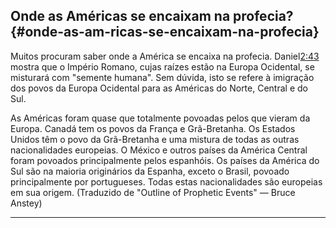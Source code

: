 ## Onde as Américas se encaixam na profecia? {#onde-as-am-ricas-se-encaixam-na-profecia}

Muitos procuram saber onde a América se encaixa na profecia. Daniel[2:43](http://bibliaonline.com.br/acf/dn/2/43) mostra que o Império Romano, cujas raízes estão na Europa Ocidental, se misturará com &quot;semente humana&quot;. Sem dúvida, isto se refere à imigração dos povos da Europa Ocidental para as Américas do Norte, Central e do Sul.

As Américas foram quase que totalmente povoadas pelos que vieram da Europa. Canadá tem os povos da França e Grã-Bretanha. Os Estados Unidos têm o povo da Grã-Bretanha e uma mistura de todas as outras nacionalidades europeias. O México e outros países da América Central foram povoados principalmente pelos espanhóis. Os países da América do Sul são na maioria originários da Espanha, exceto o Brasil, povoado principalmente por portugueses. Todas estas nacionalidades são europeias em sua origem. (Traduzido de &quot;Outline of Prophetic Events&quot; — Bruce Anstey)

*****